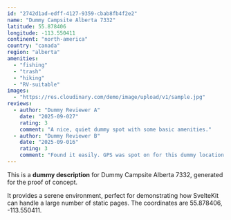 ```yaml
---
id: "2742d1ad-edff-4127-9359-cbab8fb4f2e2"
name: "Dummy Campsite Alberta 7332"
latitude: 55.878406
longitude: -113.550411
continent: "north-america"
country: "canada"
region: "alberta"
amenities:
  - "fishing"
  - "trash"
  - "hiking"
  - "RV-suitable"
images:
  - "https://res.cloudinary.com/demo/image/upload/v1/sample.jpg"
reviews:
  - author: "Dummy Reviewer A"
    date: "2025-09-027"
    rating: 3
    comment: "A nice, quiet dummy spot with some basic amenities."
  - author: "Dummy Reviewer B"
    date: "2025-09-016"
    rating: 3
    comment: "Found it easily. GPS was spot on for this dummy location."
---
```


This is a **dummy description** for Dummy Campsite Alberta 7332, generated for the proof of concept.

It provides a serene environment, perfect for demonstrating how SvelteKit can handle a large number of static pages. The coordinates are 55.878406, -113.550411.
